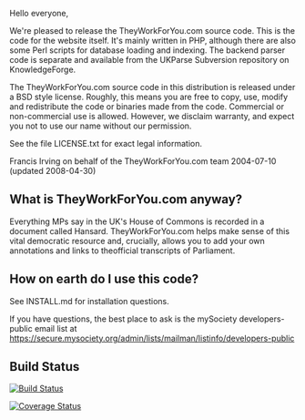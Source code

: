 Hello everyone,

We're pleased to release the TheyWorkForYou.com source code. This is the code for the website itself. It's mainly written in PHP, although there are also some Perl scripts for database loading and indexing. The backend parser code is separate and available from the UKParse Subversion repository on KnowledgeForge.

The TheyWorkForYou.com source code in this distribution is released under a BSD style license. Roughly, this means you are free to copy, use, modify and redistribute the code or binaries made from the code. Commercial or non-commercial use is allowed. However, we disclaim warranty, and expect you not to use our name without our permission.

See the file LICENSE.txt for exact legal information.

Francis Irving
on behalf of the TheyWorkForYou.com team
2004-07-10 (updated 2008-04-30)

## What is TheyWorkForYou.com anyway?

Everything MPs say in the UK's House of Commons is recorded in a document called Hansard. TheyWorkForYou.com helps make sense of this vital democratic resource and, crucially, allows you to add your own annotations and links to theofficial transcripts of Parliament.

## How on earth do I use this code?

See INSTALL.md for installation questions.

If you have questions, the best place to ask is the mySociety developers-public email list at https://secure.mysociety.org/admin/lists/mailman/listinfo/developers-public

## Build Status

[![Build Status](https://travis-ci.org/mysociety/theyworkforyou.png?branch=master)](https://travis-ci.org/mysociety/theyworkforyou)

[![Coverage Status](https://coveralls.io/repos/mysociety/theyworkforyou/badge.png)](https://coveralls.io/r/mysociety/theyworkforyou)